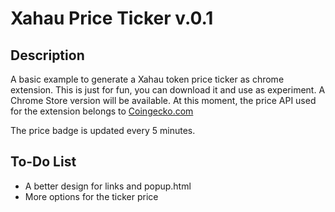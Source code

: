 # Xahau Price Ticker v.0.1

## Description

A basic example to generate a Xahau token price ticker as chrome extension. This is just for fun, you can download it and use as experiment. A Chrome Store version will be available. At this moment, the price API used for the extension belongs to [Coingecko.com](https://www.coingecko.com/)

The price badge is updated every 5 minutes.

## **To-Do List**

* A better design for links and popup.html
* More options for the ticker price



